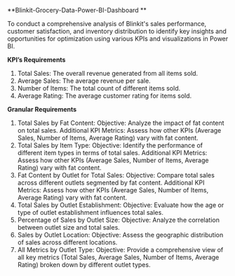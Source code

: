 **Blinkit-Grocery-Data-Power-BI-Dashboard **

To conduct a comprehensive analysis of Blinkit's sales performance, customer satisfaction, and inventory distribution to identify key insights and opportunities for optimization using various KPIs and visualizations in Power BI.

**KPI’s Requirements**
1.	Total Sales: The overall revenue generated from all items sold.
2.	Average Sales: The average revenue per sale.
3.	Number of Items: The total count of different items sold.
4.	Average Rating: The average customer rating for items sold.
   
**Granular Requirements**
1.	Total Sales by Fat Content: Objective: Analyze the impact of fat content on total sales. Additional KPI Metrics: Assess how other KPIs (Average Sales, Number of Items, Average Rating) vary with fat content.
2.	Total Sales by Item Type: Objective: Identify the performance of different item types in terms of total sales. Additional KPI Metrics: Assess how other KPIs (Average Sales, Number of Items, Average Rating) vary with fat content.
3.	Fat Content by Outlet for Total Sales: Objective: Compare total sales across different outlets segmented by fat content. Additional KPI Metrics: Assess how other KPIs (Average Sales, Number of Items, Average Rating) vary with fat content.
4.	Total Sales by Outlet Establishment: Objective: Evaluate how the age or type of outlet establishment influences total sales.
5.	Percentage of Sales by Outlet Size: Objective: Analyze the correlation between outlet size and total sales.
6.	Sales by Outlet Location: Objective: Assess the geographic distribution of sales across different locations.
7.	All Metrics by Outlet Type: Objective: Provide a comprehensive view of all key metrics (Total Sales, Average Sales, Number of Items, Average Rating) broken down by different outlet types.
